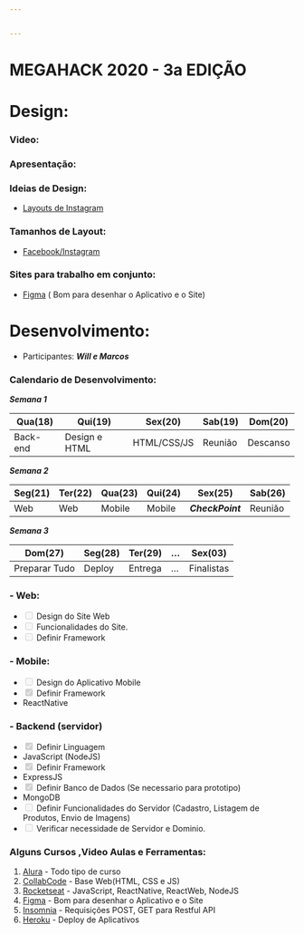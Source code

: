 ```yaml
---


---
```


<h1 id="megahack-2020---3a-edição">MEGAHACK 2020 - 3a EDIÇÃO</h1>
<h1 id="design">Design:</h1>
<h3 id="video">Video:</h3>
<h3 id="apresentação">Apresentação:</h3>
<h3 id="ideias-de-design">Ideias de Design:</h3>
<ul>
<li><a href="https://oui2b.com/7-layouts-para-instagram/">Layouts de Instagram</a></li>
</ul>
<h3 id="tamanhos-de-layout">Tamanhos de Layout:</h3>
<ul>
<li><a href="https://blog.ingagedigital.com.br/tamanhos-de-imagens-de-redes-sociais-2018-capa-perfil-avatar/#:~:text=A%20imagem%20de%20perfil%20precisa,de%201080%20x%201080%20pixels%20.">Facebook/Instagram</a></li>
</ul>
<h3 id="sites-para-trabalho-em-conjunto">Sites para trabalho em conjunto:</h3>
<ul>
<li><a href="https://www.figma.com/">Figma</a> ( Bom para desenhar o Aplicativo e o Site)</li>
</ul>
<h1 id="desenvolvimento">Desenvolvimento:</h1>
<ul>
<li>Participantes:  <em><strong>Will e Marcos</strong></em></li>
</ul>
<h3 id="calendario-de-desenvolvimento">Calendario de Desenvolvimento:</h3>
<p><em><strong>Semana 1</strong></em></p>

<table>
<thead>
<tr>
<th>Qua(18)</th>
<th>Qui(19)</th>
<th>Sex(20)</th>
<th>Sab(19)</th>
<th>Dom(20)</th>
</tr>
</thead>
<tbody>
<tr>
<td>Back-end</td>
<td>Design e HTML</td>
<td>HTML/CSS/JS</td>
<td>Reunião</td>
<td>Descanso</td>
</tr>
</tbody>
</table><p><em><strong>Semana 2</strong></em></p>

<table>
<thead>
<tr>
<th>Seg(21)</th>
<th>Ter(22)</th>
<th>Qua(23)</th>
<th>Qui(24)</th>
<th>Sex(25)</th>
<th>Sab(26)</th>
</tr>
</thead>
<tbody>
<tr>
<td>Web</td>
<td>Web</td>
<td>Mobile</td>
<td>Mobile</td>
<td><em><strong>CheckPoint</strong></em></td>
<td>Reunião</td>
</tr>
</tbody>
</table><p><em><strong>Semana 3</strong></em></p>

<table>
<thead>
<tr>
<th>Dom(27)</th>
<th>Seg(28)</th>
<th>Ter(29)</th>
<th>…</th>
<th>Sex(03)</th>
</tr>
</thead>
<tbody>
<tr>
<td>Preparar Tudo</td>
<td>Deploy</td>
<td>Entrega</td>
<td>…</td>
<td>Finalistas</td>
</tr>
</tbody>
</table><h3 id="web">- Web:</h3>
<ul>
<li class="task-list-item"><input type="checkbox" class="task-list-item-checkbox" disabled=""> Design do Site Web</li>
<li class="task-list-item"><input type="checkbox" class="task-list-item-checkbox" disabled=""> Funcionalidades do Site.</li>
<li class="task-list-item"><input type="checkbox" class="task-list-item-checkbox" disabled=""> Definir Framework</li>
</ul>
<h3 id="mobile">- Mobile:</h3>
<ul>
<li class="task-list-item"><input type="checkbox" class="task-list-item-checkbox" disabled=""> Design do Aplicativo Mobile</li>
<li class="task-list-item"><input type="checkbox" class="task-list-item-checkbox" checked="true" disabled=""> Definir Framework</li>
<li>ReactNative</li>
</ul>
<h3 id="backend-servidor">- Backend (servidor)</h3>
<ul>
<li class="task-list-item"><input type="checkbox" class="task-list-item-checkbox" checked="true" disabled=""> Definir Linguagem</li>
<li>JavaScript (NodeJS)</li>
<li class="task-list-item"><input type="checkbox" class="task-list-item-checkbox" checked="true" disabled=""> Definir Framework</li>
<li>ExpressJS</li>
<li class="task-list-item"><input type="checkbox" class="task-list-item-checkbox" checked="true" disabled=""> Definir Banco de Dados (Se necessario para prototipo)</li>
<li>MongoDB</li>
<li class="task-list-item"><input type="checkbox" class="task-list-item-checkbox" disabled=""> Definir Funcionalidades do Servidor (Cadastro, Listagem de Produtos, Envio de Imagens)</li>
<li class="task-list-item"><input type="checkbox" class="task-list-item-checkbox" disabled=""> Verificar necessidade de Servidor e Dominio.</li>
</ul>
<h3 id="alguns-cursos-video-aulas-e-ferramentas">Alguns Cursos ,Video Aulas e Ferramentas:</h3>
<ol>
<li><a href="https://www.alura.com.br">Alura</a> - Todo tipo de curso</li>
<li><a href="https://www.twitch.tv/marcobrunodev">CollabCode</a> - Base Web(HTML, CSS e JS)</li>
<li><a href="https://rocketseat.com.br/">Rocketseat</a> - JavaScript, ReactNative, ReactWeb, NodeJS</li>
<li><a href="https://www.figma.com/">Figma</a> - Bom para desenhar o Aplicativo e o Site</li>
<li><a href="https://insomnia.rest/download/">Insomnia</a> - Requisições POST, GET para Restful API</li>
<li><a href="https://www.heroku.com/">Heroku</a> - Deploy de Aplicativos</li>
</ol>

